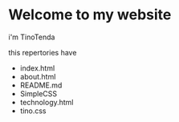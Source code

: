 # Welcome to my website

i'm TinoTenda

this repertories have 

* index.html
* about.html
* README.md
* SimpleCSS
* technology.html
* tino.css



